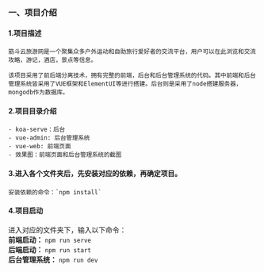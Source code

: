 ### 一、项目介绍
#### 1.项目描述
    筋斗云旅游网是一个聚集众多户外运动和自助旅行爱好者的交流平台，用户可以在此浏览和交流攻略，游记，酒店，景点等信息。

    该项目采用了前后端分离技术，拥有完整的前端，后台和后台管理系统的代码。其中前端和后台管理系统皆采用了VUE框架和ElementUI等进行搭建。后台则是采用了node搭建服务器，mongodb作为数据库。

#### 2.项目目录介绍
    - koa-serve：后台
    - vue-admin: 后台管理系统
    - vue-web: 前端页面
    - 效果图：前端页面和后台管理系统的截图
#### 3.进入各个文件夹后，先安装对应的依赖，再确定项目。
    安装依赖的命令：`npm install`
#### 4.项目启动
进入对应的文件夹下，输入以下命令：<br/>
**前端启动：** 
    `npm run serve`<br/>
**后端启动：**
    `npm run start`<br/>
**后台管理系统：**
    `npm run dev`<br/>


